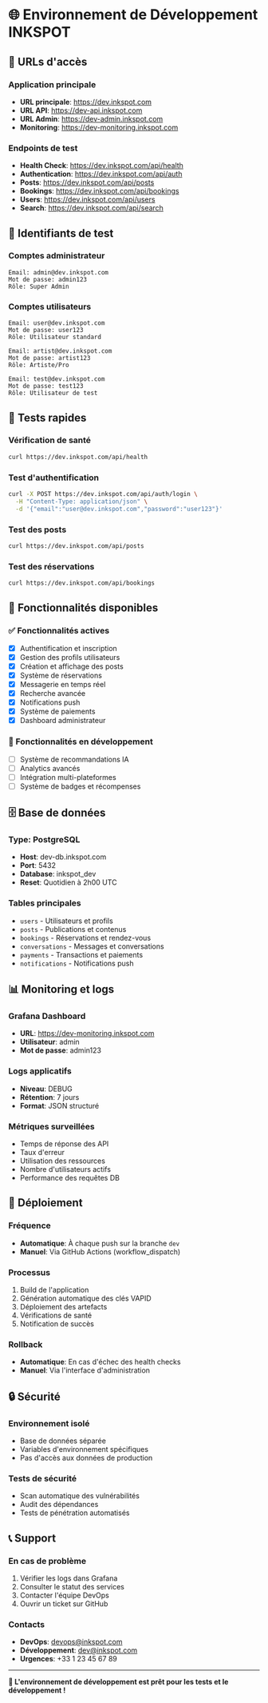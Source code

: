 # 🌐 Environnement de Développement INKSPOT

## 🔗 URLs d'accès

### **Application principale**
- **URL principale**: https://dev.inkspot.com
- **URL API**: https://dev-api.inkspot.com
- **URL Admin**: https://dev-admin.inkspot.com
- **Monitoring**: https://dev-monitoring.inkspot.com

### **Endpoints de test**
- **Health Check**: https://dev.inkspot.com/api/health
- **Authentication**: https://dev.inkspot.com/api/auth
- **Posts**: https://dev.inkspot.com/api/posts
- **Bookings**: https://dev.inkspot.com/api/bookings
- **Users**: https://dev.inkspot.com/api/users
- **Search**: https://dev.inkspot.com/api/search

## 🔑 Identifiants de test

### **Comptes administrateur**
```
Email: admin@dev.inkspot.com
Mot de passe: admin123
Rôle: Super Admin
```

### **Comptes utilisateurs**
```
Email: user@dev.inkspot.com
Mot de passe: user123
Rôle: Utilisateur standard
```

```
Email: artist@dev.inkspot.com
Mot de passe: artist123
Rôle: Artiste/Pro
```

```
Email: test@dev.inkspot.com
Mot de passe: test123
Rôle: Utilisateur de test
```

## 🧪 Tests rapides

### **Vérification de santé**
```bash
curl https://dev.inkspot.com/api/health
```

### **Test d'authentification**
```bash
curl -X POST https://dev.inkspot.com/api/auth/login \
  -H "Content-Type: application/json" \
  -d '{"email":"user@dev.inkspot.com","password":"user123"}'
```

### **Test des posts**
```bash
curl https://dev.inkspot.com/api/posts
```

### **Test des réservations**
```bash
curl https://dev.inkspot.com/api/bookings
```

## 📱 Fonctionnalités disponibles

### **✅ Fonctionnalités actives**
- [x] Authentification et inscription
- [x] Gestion des profils utilisateurs
- [x] Création et affichage des posts
- [x] Système de réservations
- [x] Messagerie en temps réel
- [x] Recherche avancée
- [x] Notifications push
- [x] Système de paiements
- [x] Dashboard administrateur

### **🔧 Fonctionnalités en développement**
- [ ] Système de recommandations IA
- [ ] Analytics avancés
- [ ] Intégration multi-plateformes
- [ ] Système de badges et récompenses

## 🗄️ Base de données

### **Type**: PostgreSQL
- **Host**: dev-db.inkspot.com
- **Port**: 5432
- **Database**: inkspot_dev
- **Reset**: Quotidien à 2h00 UTC

### **Tables principales**
- `users` - Utilisateurs et profils
- `posts` - Publications et contenus
- `bookings` - Réservations et rendez-vous
- `conversations` - Messages et conversations
- `payments` - Transactions et paiements
- `notifications` - Notifications push

## 📊 Monitoring et logs

### **Grafana Dashboard**
- **URL**: https://dev-monitoring.inkspot.com
- **Utilisateur**: admin
- **Mot de passe**: admin123

### **Logs applicatifs**
- **Niveau**: DEBUG
- **Rétention**: 7 jours
- **Format**: JSON structuré

### **Métriques surveillées**
- Temps de réponse des API
- Taux d'erreur
- Utilisation des ressources
- Nombre d'utilisateurs actifs
- Performance des requêtes DB

## 🚀 Déploiement

### **Fréquence**
- **Automatique**: À chaque push sur la branche `dev`
- **Manuel**: Via GitHub Actions (workflow_dispatch)

### **Processus**
1. Build de l'application
2. Génération automatique des clés VAPID
3. Déploiement des artefacts
4. Vérifications de santé
5. Notification de succès

### **Rollback**
- **Automatique**: En cas d'échec des health checks
- **Manuel**: Via l'interface d'administration

## 🔒 Sécurité

### **Environnement isolé**
- Base de données séparée
- Variables d'environnement spécifiques
- Pas d'accès aux données de production

### **Tests de sécurité**
- Scan automatique des vulnérabilités
- Audit des dépendances
- Tests de pénétration automatisés

## 📞 Support

### **En cas de problème**
1. Vérifier les logs dans Grafana
2. Consulter le statut des services
3. Contacter l'équipe DevOps
4. Ouvrir un ticket sur GitHub

### **Contacts**
- **DevOps**: devops@inkspot.com
- **Développement**: dev@inkspot.com
- **Urgences**: +33 1 23 45 67 89

---

**🚀 L'environnement de développement est prêt pour les tests et le développement !**
